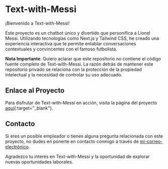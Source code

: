 # Text-with-Messi

¡Bienvenido a Text-with-Messi!

Este proyecto es un chatbot único y divertido que personifica a Lionel Messi. Utilizando tecnologías como Next.js y Tailwind CSS, he creado una experiencia interactiva que te permite entablar conversaciones contextuales y convincentes con el famoso futbolista.

**Nota Importante**: Quiero aclarar que este repositorio no contiene el código fuente completo de Text-with-Messi. La razón detrás de mantener este repositorio privado se relaciona con la protección de la propiedad intelectual y la necesidad de controlar su uso adecuado.

## Enlace al Proyecto

Para disfrutar de Text-with-Messi en acción, visita la página del proyecto [aquí](https://text-with-messi-marcoalayn.vercel.app/){:target="_blank"}.

## Contacto

Si eres un posible empleador o tienes alguna pregunta relacionada con este proyecto, no dudes en ponerte en contacto conmigo a través de [mi-correo-electrónico](marc_rob92@hotmail.com).

Agradezco tu interés en Text-with-Messi y la oportunidad de explorar nuevas oportunidades laborales.
